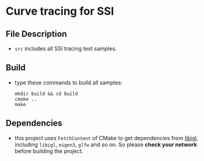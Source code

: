 # Curve tracing for SSI

## File Description

+ `src` includes all SSI tracing test samples.

## Build

+ type these commands to build all samples:
    ```
    mkdir build && cd build
    cmake ..
    make
    ```

## Dependencies

+ this project uses `FetchContent` of CMake to get dependencies from [libigl](https://github.com/libigl/libigl), including `libigl`, `eigen3`, `glfw` and so on. So please **check your network** before building the project.
